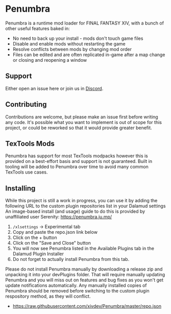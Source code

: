 # Penumbra

Penumbra is a runtime mod loader for FINAL FANTASY XIV, with a bunch of other useful features baked in:

* No need to back up your install - mods don't touch game files
* Disable and enable mods without restarting the game
* Resolve conflicts between mods by changing mod order
* Files can be edited and are often replicated in-game after a map change or closing and reopening a window

## Support
Either open an issue here or join us in [Discord](https://discord.gg/kVva7DHV4r).

## Contributing
Contributions are welcome, but please make an issue first before writing any code. It's possible what you want to implement is out of scope for this project, or could be reworked so that it would provide greater benefit.

## TexTools Mods
Penumbra has support for most TexTools modpacks however this is provided on a best-effort basis and support is not guaranteed. Built in tooling will be added to Penumbra over time to avoid many common TexTools use cases.

## Installing 
While this project is still a work in progress, you can use it by adding the following URL to the custom plugin repositories list in your Dalamud settings
An image-based install (and usage) guide to do this is provided by unaffiliated user Serenity: https://penumbra.ju.mp/

1. `/xlsettings` -> Experimental tab
2. Copy and paste the repo.json link below
3. Click on the + button
4. Click on the "Save and Close" button
5. You will now see Penumbra listed in the Available Plugins tab in the Dalamud Plugin Installer
6. Do not forget to actually install Penumbra from this tab.

Please do not install Penumbra manually by downloading a release zip and unpacking it into your devPlugins folder. That will require manually updating Penumbra and you will miss out on features and bug fixes as you won't get update notifications automatically. Any manually installed copies of Penumbra should be removed before switching to the custom plugin respository method, as they will conflict.
- https://raw.githubusercontent.com/xivdev/Penumbra/master/repo.json
